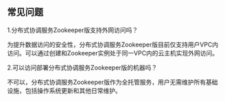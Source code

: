 ## 常见问题
1.分布式协调服务Zookeeper版支持外网访问吗？</br>

为提升数据访问的安全性，分布式协调服务Zookeeper版目前仅支持用户VPC内访问。可以通过创建和Zookeeper实例处于同一VPC内的云主机实现外网访问。</br>

2.可以访问部署分布式协调服务Zookeeper版的机器吗？</br>

不可以，分布式协调服务Zookeeper版作为全托管服务，用户无需维护所有基础设施，包括操作系统更新和其他日常维护。</br>
